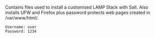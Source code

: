 Contains files used to install a customised LAMP Stack with Salt. Also installs UFW and Firefox plus password protects web pages created in /var/www/html/.

    Username: user
    Password: 1234
